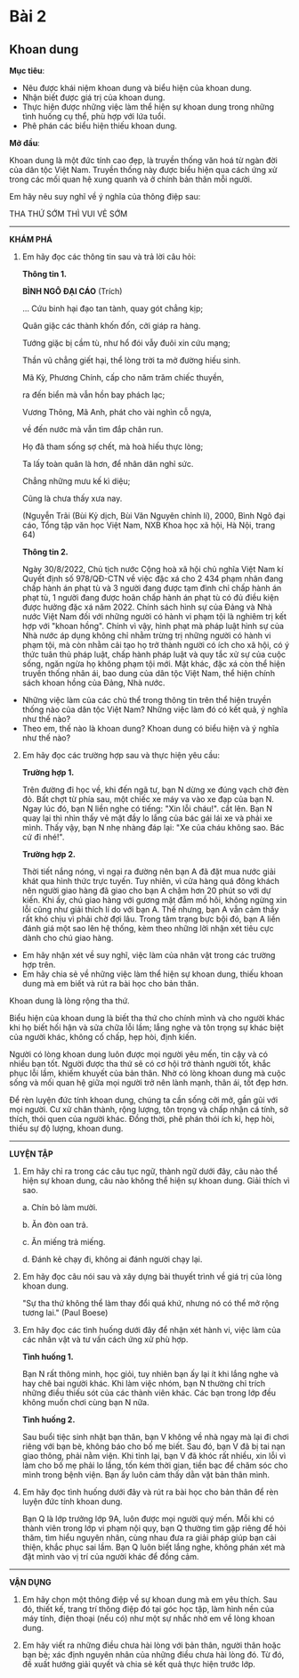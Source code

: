 # Bài 2
## Khoan dung

**Mục tiêu**:

*   Nêu được khái niệm khoan dung và biểu hiện của khoan dung.
*   Nhận biết được giá trị của khoan dung.
*   Thực hiện được những việc làm thể hiện sự khoan dung trong những tình huống cụ thể, phù hợp với lứa tuổi.
*   Phê phán các biểu hiện thiếu khoan dung.

**Mở đầu**:

Khoan dung là một đức tính cao đẹp, là truyền thống văn hoá từ ngàn đời của dân tộc Việt Nam. Truyền thống này được biểu hiện qua cách ứng xử trong các mối quan hệ xung quanh và ở chính bản thân mỗi người.

Em hãy nêu suy nghĩ về ý nghĩa của thông điệp sau:

THA THỨ SỚM THÌ VUI VẺ SỚM

---

**KHÁM PHÁ**

1. Em hãy đọc các thông tin sau và trả lời câu hỏi:

    **Thông tin 1.**

    **BÌNH NGÔ ĐẠI CÁO**
    (Trích)

    ... Cứu binh hại đạo tan tành, quay gót chẳng kịp;
    
    Quân giặc các thành khốn đốn, cởi giáp ra hàng.
    
    Tướng giặc bị cầm tù, như hổ đói vẫy đuôi xin cứu mạng;
    
    Thần vũ chẳng giết hại, thể lòng trời ta mở đường hiếu sinh.
    
    
    Mã Kỳ, Phương Chính, cấp cho năm trăm chiếc thuyền,
    
    ra đến biển mà vẫn hồn bay phách lạc;
    
    Vương Thông, Mã Anh, phát cho vài nghìn cỗ ngựa,
    
    về đến nước mà vẫn tìm đắp chân run.
    
    Họ đã tham sống sợ chết, mà hoà hiếu thực lòng;
    
    Ta lấy toàn quân là hơn, để nhân dân nghỉ sức.
    
    Chẳng những mưu kế kì diệu;
    
    Cũng là chưa thấy xưa nay.
    
    (Nguyễn Trãi (Bùi Kỷ dịch, Bùi Văn Nguyên chỉnh lí), 2000, Bình Ngô đại cáo, Tổng tập văn học Việt Nam, NXB Khoa học xã hội, Hà Nội, trang 64)


    **Thông tin 2.**

    Ngày 30/8/2022, Chủ tịch nước Cộng hoà xã hội chủ nghĩa Việt Nam kí Quyết định số 978/QĐ-CTN về việc đặc xá cho 2 434 phạm nhân đang chấp hành án phạt tù và 3 người đang được tạm đình chỉ chấp hành án phạt tù, 1 người đang được hoãn chấp hành án phạt tù có đủ điều kiện được hưởng đặc xá năm 2022. Chính sách hình sự của Đảng và Nhà nước Việt Nam đối với những người có hành vi phạm tội là nghiêm trị kết hợp với "khoan hồng". Chính vì vậy, hình phạt mà pháp luật hình sự của Nhà nước áp dụng không chỉ nhằm trừng trị những người có hành vi phạm tội, mà còn nhằm cải tạo họ trở thành người có ích cho xã hội, có ý thức tuân thủ pháp luật, chấp hành pháp luật và quy tắc xử sự của cuộc sống, ngăn ngừa họ không phạm tội mới. Mặt khác, đặc xá còn thể hiện truyền thống nhân ái, bao dung của dân tộc Việt Nam, thể hiện chính sách khoan hồng của Đảng, Nhà nước.

*   Những việc làm của các chủ thể trong thông tin trên thể hiện truyền thống nào của dân tộc Việt Nam? Những việc làm đó có kết quả, ý nghĩa như thế nào?
*   Theo em, thế nào là khoan dung? Khoan dung có biểu hiện và ý nghĩa như thế nào?

2. Em hãy đọc các trường hợp sau và thực hiện yêu cầu:

    **Trường hợp 1.**

    Trên đường đi học về, khi đến ngã tư, bạn N dừng xe đúng vạch chờ đèn đỏ. Bất chợt từ phía sau, một chiếc xe máy va vào xe đạp của bạn N. Ngay lúc đó, bạn N liền nghe có tiếng: "Xin lỗi cháu!". cắt lên. Bạn N quay lại thì nhìn thấy vẻ mặt đầy lo lắng của bác gái lái xe và phải xe mình. Thấy vậy, bạn N nhẹ nhàng đáp lại: "Xe của cháu không sao. Bác cứ đi nhé!".

    **Trường hợp 2.**

    Thời tiết nắng nóng, vì ngại ra đường nên bạn A đã đặt mua nước giải khát qua hình thức trực tuyến. Tuy nhiên, vì cửa hàng quá đông khách nên người giao hàng đã giao cho bạn A chậm hơn 20 phút so với dự kiến. Khi ấy, chú giao hàng với gương mặt đẫm mồ hôi, không ngừng xin lỗi cũng như giải thích lí do với bạn A. Thế nhưng, bạn A vẫn cảm thấy rất khó chịu vì phải chờ đợi lâu. Trong tâm trạng bực bội đó, bạn A liền đánh giá một sao lên hệ thống, kèm theo những lời nhận xét tiêu cực dành cho chú giao hàng.

*   Em hãy nhận xét về suy nghĩ, việc làm của nhân vật trong các trường hợp trên.
*   Em hãy chia sẻ về những việc làm thể hiện sự khoan dung, thiếu khoan dung mà em biết và rút ra bài học cho bản thân.

Khoan dung là lòng rộng tha thứ.

Biểu hiện của khoan dung là biết tha thứ cho chính mình và cho người khác khi họ biết hối hận và sửa chữa lỗi lầm; lắng nghe và tôn trọng sự khác biệt của người khác, không cố chấp, hẹp hòi, định kiến.

Người có lòng khoan dung luôn được mọi người yêu mến, tin cậy và có nhiều bạn tốt. Người được tha thứ sẽ có cơ hội trở thành người tốt, khắc phục lỗi lầm, khiếm khuyết của bản thân. Nhờ có lòng khoan dung mà cuộc sống và mối quan hệ giữa mọi người trở nên lành mạnh, thân ái, tốt đẹp hơn.

Để rèn luyện đức tính khoan dung, chúng ta cần sống cởi mở, gần gũi với mọi người. Cư xử chân thành, rộng lượng, tôn trọng và chấp nhận cá tính, sở thích, thói quen của người khác. Đồng thời, phê phán thói ích kỉ, hẹp hòi, thiếu sự độ lượng, khoan dung.

---

**LUYỆN TẬP**

1. Em hãy chỉ ra trong các câu tục ngữ, thành ngữ dưới đây, câu nào thể hiện sự khoan dung, câu nào không thể hiện sự khoan dung. Giải thích vì sao.

    a. Chín bỏ làm mười.

    b. Ăn đòn oan trả.

    c. Ăn miếng trả miếng.

    d. Đánh kẻ chạy đi, không ai đánh người chạy lại.

2. Em hãy đọc câu nói sau và xây dựng bài thuyết trình về giá trị của lòng khoan dung.

    "Sự tha thứ không thể làm thay đổi quá khứ, nhưng nó có thể mở rộng tương lai." (Paul Boese)

3. Em hãy đọc các tình huống dưới đây để nhận xét hành vi, việc làm của các nhân vật và tư vấn cách ứng xử phù hợp.

    **Tình huống 1.**

    Bạn N rất thông minh, học giỏi, tuy nhiên bạn ấy lại ít khi lắng nghe và hay chê bai người khác. Khi làm việc nhóm, bạn N thường chỉ trích những điều thiếu sót của các thành viên khác. Các bạn trong lớp đều không muốn chơi cùng bạn N nữa.

    **Tình huống 2.**

    Sau buổi tiệc sinh nhật bạn thân, bạn V không về nhà ngay mà lại đi chơi riêng với bạn bè, không báo cho bố mẹ biết. Sau đó, bạn V đã bị tai nạn giao thông, phải nằm viện. Khi tỉnh lại, bạn V đã khóc rất nhiều, xin lỗi vì làm cho bố mẹ phải lo lắng, tốn kém thời gian, tiền bạc để chăm sóc cho mình trong bệnh viện. Bạn ấy luôn cảm thấy dằn vặt bản thân mình.

4. Em hãy đọc tình huống dưới đây và rút ra bài học cho bản thân để rèn luyện đức tính khoan dung.

    Bạn Q là lớp trưởng lớp 9A, luôn được mọi người quý mến. Mỗi khi có thành viên trong lớp vi phạm nội quy, bạn Q thường tìm gặp riêng để hỏi thăm, tìm hiểu nguyên nhân, cùng nhau đưa ra giải pháp giúp bạn cải thiện, khắc phục sai lầm. Bạn Q luôn biết lắng nghe, không phán xét mà đặt mình vào vị trí của người khác để đồng cảm.

---

**VẬN DỤNG**

1. Em hãy chọn một thông điệp về sự khoan dung mà em yêu thích. Sau đó, thiết kế, trang trí thông điệp đó tại góc học tập, làm hình nền của máy tính, điện thoại (nếu có) như một sự nhắc nhở em về lòng khoan dung.

2. Em hãy viết ra những điều chưa hài lòng với bản thân, người thân hoặc bạn bè; xác định nguyên nhân của những điều chưa hài lòng đó. Từ đó, đề xuất hướng giải quyết và chia sẻ kết quả thực hiện trước lớp.
